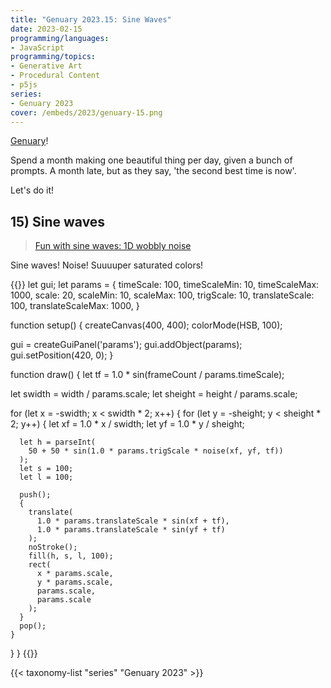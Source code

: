 ```yaml
---
title: "Genuary 2023.15: Sine Waves"
date: 2023-02-15
programming/languages:
- JavaScript
programming/topics:
- Generative Art
- Procedural Content
- p5js
series:
- Genuary 2023
cover: /embeds/2023/genuary-15.png
---
```

[Genuary](https://genuary.art/)! 

Spend a month making one beautiful thing per day, given a bunch of prompts. A month late, but as they say, 'the second best time is now'.  

Let's do it!

## 15) Sine waves

> [Fun with sine waves: 1D wobbly noise](https://www.desmos.com/calculator/nhbzwkhij3)

<!--more-->

Sine waves! Noise! Suuuuper saturated colors!

{{<p5js width="600" height="420">}}
let gui;
let params = {
  timeScale: 100, timeScaleMin: 10, timeScaleMax: 1000,
  scale: 20, scaleMin: 10, scaleMax: 100,
  trigScale: 10,
  translateScale: 100, translateScaleMax: 1000,
}

function setup() {
  createCanvas(400, 400);
  colorMode(HSB, 100);
  
  gui = createGuiPanel('params');
  gui.addObject(params);
  gui.setPosition(420, 0);
}

function draw() {
  let tf = 1.0 * sin(frameCount / params.timeScale);
  
  let swidth = width / params.scale;
  let sheight = height / params.scale;
  
  for (let x = -swidth; x < swidth * 2; x++) {
    for (let y = -sheight; y < sheight * 2; y++) {
      let xf = 1.0 * x / swidth;
      let yf = 1.0 * y / sheight;
      
      let h = parseInt(
        50 + 50 * sin(1.0 * params.trigScale * noise(xf, yf, tf))
      );
      let s = 100;
      let l = 100;
      
      push();
      {
        translate(
          1.0 * params.translateScale * sin(xf + tf),
          1.0 * params.translateScale * sin(yf + tf)
        );
        noStroke();
        fill(h, s, l, 100);     
        rect(
          x * params.scale,
          y * params.scale,
          params.scale,
          params.scale
        );
      }
      pop();
    }
  }
}
{{</p5js>}}

{{< taxonomy-list "series" "Genuary 2023" >}}
